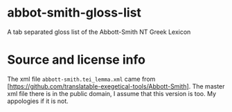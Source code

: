 # abbot-smith-gloss-list
A tab separated gloss list of the Abbott-Smith NT Greek Lexicon 

# Source and license info

The xml file `abbott-smith.tei_lemma.xml` came from [https://github.com/translatable-exegetical-tools/Abbott-Smith]. The master xml file there is in the public domain, I assume that this version is too. My appologies if it is not. 


